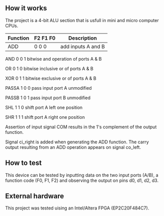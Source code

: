 <!---

This file is used to generate your project datasheet. Please fill in the information below and delete any unused
sections.

You can also include images in this folder and reference them in the markdown. Each image must be less than
512 kb in size, and the combined size of all images must be less than 1 MB.
-->

## How it works

The project is a 4-bit ALU section that is usfull in mini and micro computer CPUs.

| Function    |F2  F1  F0 | Description |
| ------------|---------- | ------------ |
| ADD         |     0   0   0 |   add inputs A and B | 

AND              0   0   1    bitwise and operation of ports A & B 

OR              0   1   0   bitwise inclusive or of ports A & B

XOR             0   1   1   bitwise exclusive or of ports A & B

PASSA           1   0   0   pass input port A unmodified

PASSB           1   0   1   pass input port B unmodified

SHL             1   1   0   shift port A left one position

SHR             1   1   1   shift port A right one position


Assertion of input signal COM results in the 1's complement of the
output function.

Signal ci_right is added when generating the ADD function. The carry output
resulting from an ADD operation appears on signal co_left.

## How to test

This device can be tested by inputting data on the two input ports (A/B), a function code (F0, F1, F2) and 
observing the output on pins d0, d1, d2, d3.

## External hardware

This project was tested uising an Intel/Altera FPGA (EP2C20F484C7).
